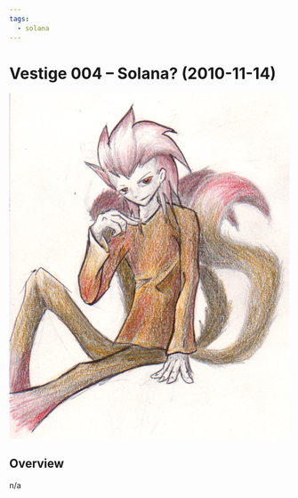 ```yaml
---
tags:
  - solana
---
```


# Vestige 004 – Solana? (2010-11-14)

<img src="assets/2010-11-14_oldimage-004.png">

## Overview

n/a